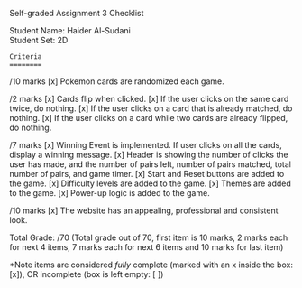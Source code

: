Self-graded Assignment 3 Checklist

Student Name: Haider Al-Sudani  
Student Set: 2D 

    Criteria	
    ========
    
/10 marks
[x]  Pokemon cards are randomized each game.

/2 marks
[x]  Cards flip when clicked.
[x]  If the user clicks on the same card twice, do nothing.
[x]  If the user clicks on a card that is already matched, do nothing.
[x]  If the user clicks on a card while two cards are already flipped, do nothing.

/7 marks
[x]  Winning Event is implemented. If user clicks on all the cards, display a winning message.
[x]  Header is showing the number of clicks the user has made, and the number of pairs left, number of pairs matched, total number of pairs, and game timer.
[x]  Start and Reset buttons are added to the game.
[x]  Difficulty levels are added to the game.
[x]  Themes are added to the game.
[x]  Power-up logic is added to the game.

/10 marks
[x]  The website has an appealing, professional and consistent look.

Total Grade:
  /70 (Total grade out of 70, first item is 10 marks, 2 marks each for next 4 items, 7 marks each for next 6 items and 10 marks for last item)

*Note items are considered *fully* complete (marked with an x inside the box: [x]), OR incomplete (box is left empty: [ ])
